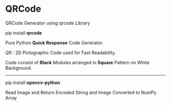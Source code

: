 # QRCode

QRCode Generator using qrcode Library 

pip install **qrcode**

Pure Python **Quick Response** Code Generator.

QR : 2D Pictographic Code used for Fast Readability. 

Code consist of **Black** Modules arranged in **Square** Pattern on White Background.

---

pip install **opencv-python**

Read Image and Return Encoded String and Image Converted to NumPy Array
